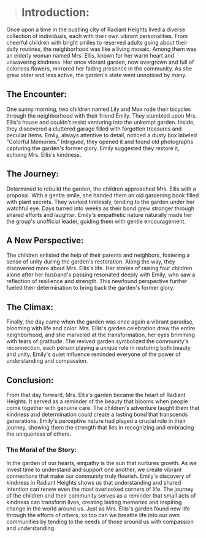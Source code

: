 ># Introduction:

Once upon a time in the bustling city of Radiant Heights lived a diverse collection of individuals, each with their own vibrant personalities. From cheerful children with bright smiles to reserved adults going about their daily routines, the neighborhood was like a living mosaic. Among them was an elderly woman named Mrs. Ellis, known for her warm heart and unwavering kindness. Her once vibrant garden, now overgrown and full of colorless flowers, mirrored her fading presence in the community. As she grew older and less active, the garden's state went unnoticed by many.

## The Encounter:

One sunny morning, two children named Lily and Max rode their bicycles through the neighborhood with their friend Emily. They stumbled upon Mrs. Ellis's house and couldn't resist venturing into the unkempt garden. Inside, they discovered a cluttered garage filled with forgotten treasures and peculiar items. Emily, always attentive to detail, noticed a dusty box labeled "Colorful Memories." Intrigued, they opened it and found old photographs capturing the garden's former glory. Emily suggested they restore it, echoing Mrs. Ellis's kindness.

## The Journey:

Determined to rebuild the garden, the children approached Mrs. Ellis with a proposal. With a gentle smile, she handed them an old gardening book filled with plant secrets. They worked tirelessly, tending to the garden under her watchful eye. Days turned into weeks as their bond grew stronger through shared efforts and laughter. Emily's empathetic nature naturally made her the group's unofficial leader, guiding them with gentle encouragement.

## A New Perspective:

The children enlisted the help of their parents and neighbors, fostering a sense of unity during the garden's restoration. Along the way, they discovered more about Mrs. Ellis's life. Her stories of raising four children alone after her husband's passing resonated deeply with Emily, who saw a reflection of resilience and strength. This newfound perspective further fueled their determination to bring back the garden's former glory.

## The Climax:

Finally, the day came when the garden was once again a vibrant paradise, blooming with life and color. Mrs. Ellis's garden celebration drew the entire neighborhood, and she marveled at the transformation, her eyes brimming with tears of gratitude. The revived garden symbolized the community's reconnection, each person playing a unique role in restoring both beauty and unity. Emily's quiet influence reminded everyone of the power of understanding and compassion.

## Conclusion:

From that day forward, Mrs. Ellis's garden became the heart of Radiant Heights. It served as a reminder of the beauty that blooms when people come together with genuine care. The children's adventure taught them that kindness and determination could create a lasting bond that transcends generations. Emily's perceptive nature had played a crucial role in their journey, showing them the strength that lies in recognizing and embracing the uniqueness of others.

### The Moral of the Story:

In the garden of our hearts, empathy is the sun that nurtures growth. As we invest time to understand and support one another, we create vibrant connections that make our community truly flourish. Emily's discovery of kindness in Radiant Heights shows us that understanding and shared intention can renew even the most overlooked corners of life. The journey of the children and their community serves as a reminder that small acts of kindness can transform lives, creating lasting memories and inspiring change in the world around us. Just as Mrs. Ellis's garden found new life through the efforts of others, so too can we breathe life into our own communities by tending to the needs of those around us with compassion and understanding.